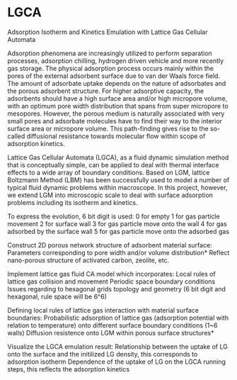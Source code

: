 LGCA
====

Adsorption Isotherm and Kinetics Emulation with Lattice Gas Cellular Automata

Adsorption phenomena are increasingly utilized to perform separation processes, adsorption chilling, hydrogen driven vehicle and more recently gas storage. The physical adsorption process occurs mainly within the pores of the external adsorbent surface due to van der Waals force field. The amount of adsorbate uptake depends on the nature of adsorbates and the porous adsorbent structure. For higher adsorptive capacity, the adsorbents should have a high surface area and/or high micropore volume, with an optimum pore width distribution that spans from super micropore to mesopores. However, the porous medium is naturally associated with very small pores and adsorbate molecules have to find their way to the interior surface area or micropore volume. This path-finding gives rise to the so-called diffusional resistance towards molecular flow within scope of adsorption kinetics.

Lattice Gas Cellular Automata (LGCA), as a fluid dynamic simulation method that is conceptually simple, can be applied to deal with thermal interface effects to a wide array of boundary conditions. Based on LGM, lattice Boltzmann Method (LBM) has been successfully used to model a number of typical fluid dynamic problems within macroscope. In this project, however, we extend LGM into microscopic scale to deal with surface adsorption problems including its isotherm and kinetics.

To express the evolution, 6 bit digit is used: 
	0 for empty
	1 for gas particle movement
	2 for surface wall
	3 for gas particle move onto the wall
	4 for gas adsorbed by the surface wall
	5 for gas particle move onto the adsorbed gas
	
Construct 2D porous network structure of adsorbent material surface: 
	Parameters corresponding to pore width and/or volume distribution*
	Reflect nano-porous structure of activated carbon, zeolite, etc.
	
Implement lattice gas fluid CA model which incorporates: 
	Local rules of lattice gas collision and movement
	Periodic space boundary conditions
	Issues regarding to hexagonal grids topology and geometry (6 bit digit and hexagonal, rule space will be 6^6)
	
Defining local rules of lattice gas interaction with material surface boundaries:
	Probabilistic adsorption of lattice gas (adsorption potential with relation to temperature) onto different surface boundary conditions (1~6 walls)
	Diffusion resistence onto LGM within porous surface structures*
	
Visualize the LGCA emulation result:
	Relationship between the uptake of LG onto the surface and the initilized LG density, this corresponds to adsorption isotherm
	Dependence of the uptake of LG on the LGCA running steps, this reflects the adsorption kinetics
